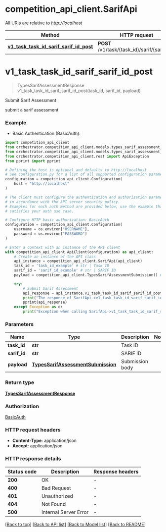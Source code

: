 # competition_api_client.SarifApi

All URIs are relative to *http://localhost*

Method | HTTP request | Description
------------- | ------------- | -------------
[**v1_task_task_id_sarif_sarif_id_post**](SarifApi.md#v1_task_task_id_sarif_sarif_id_post) | **POST** /v1/task/{task_id}/sarif/{sarif_id}/ | Submit Sarif Assessment


# **v1_task_task_id_sarif_sarif_id_post**
> TypesSarifAssessmentResponse v1_task_task_id_sarif_sarif_id_post(task_id, sarif_id, payload)

Submit Sarif Assessment

submit a sarif assessment

### Example

* Basic Authentication (BasicAuth):

```python
import competition_api_client
from orchestrator.competition_api_client.models.types_sarif_assessment_response import TypesSarifAssessmentResponse
from orchestrator.competition_api_client.models.types_sarif_assessment_submission import TypesSarifAssessmentSubmission
from orchestrator.competition_api_client.rest import ApiException
from pprint import pprint

# Defining the host is optional and defaults to http://localhost
# See configuration.py for a list of all supported configuration parameters.
configuration = competition_api_client.Configuration(
    host = "http://localhost"
)

# The client must configure the authentication and authorization parameters
# in accordance with the API server security policy.
# Examples for each auth method are provided below, use the example that
# satisfies your auth use case.

# Configure HTTP basic authorization: BasicAuth
configuration = competition_api_client.Configuration(
    username = os.environ["USERNAME"],
    password = os.environ["PASSWORD"]
)

# Enter a context with an instance of the API client
with competition_api_client.ApiClient(configuration) as api_client:
    # Create an instance of the API class
    api_instance = competition_api_client.SarifApi(api_client)
    task_id = 'task_id_example' # str | Task ID
    sarif_id = 'sarif_id_example' # str | SARIF ID
    payload = competition_api_client.TypesSarifAssessmentSubmission() # TypesSarifAssessmentSubmission | Submission body

    try:
        # Submit Sarif Assessment
        api_response = api_instance.v1_task_task_id_sarif_sarif_id_post(task_id, sarif_id, payload)
        print("The response of SarifApi->v1_task_task_id_sarif_sarif_id_post:\n")
        pprint(api_response)
    except Exception as e:
        print("Exception when calling SarifApi->v1_task_task_id_sarif_sarif_id_post: %s\n" % e)
```



### Parameters


Name | Type | Description  | Notes
------------- | ------------- | ------------- | -------------
 **task_id** | **str**| Task ID | 
 **sarif_id** | **str**| SARIF ID | 
 **payload** | [**TypesSarifAssessmentSubmission**](TypesSarifAssessmentSubmission.md)| Submission body | 

### Return type

[**TypesSarifAssessmentResponse**](TypesSarifAssessmentResponse.md)

### Authorization

[BasicAuth](../README.md#BasicAuth)

### HTTP request headers

 - **Content-Type**: application/json
 - **Accept**: application/json

### HTTP response details

| Status code | Description | Response headers |
|-------------|-------------|------------------|
**200** | OK |  -  |
**400** | Bad Request |  -  |
**401** | Unauthorized |  -  |
**404** | Not Found |  -  |
**500** | Internal Server Error |  -  |

[[Back to top]](#) [[Back to API list]](../README.md#documentation-for-api-endpoints) [[Back to Model list]](../README.md#documentation-for-models) [[Back to README]](../README.md)


